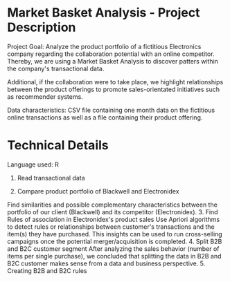 # Market Basket Analysis - Project Description

Project Goal: Analyze the product portfolio of a fictitious Electronics company regarding the collaboration potential with an online competitor. Thereby, we are using a Market Basket Analysis to discover patters within the company's transactional data.

Additional, if the collaboration were to take place, we highlight relationships between the product offerings to promote sales-orientated initiatives such as recommender systems.

Data characteristics: CSV file containing one month data on the fictitious online transactions as well as a file containing their product offering.

# Technical Details

Language used: R

1. Read transactional data

2. Compare product portfolio of Blackwell and Electronidex

  Find similarities and possible complementary characteristics between the portfolio of our client (Blackwell) and its       competitor (Electronidex).
3. Find Rules of association in Electronidex's product sales
 Use Apriori algorithms to detect rules or relationships between customer's transactions and the item(s) they have purchased.   This insights can be used to run cross-selling campaigns once the potential merger/acquisition is completed.
4. Split B2B and B2C customer segment
 After analyzing the sales behavior (number of items per single purchase), we concluded that splitting the data in B2B and B2C customer makes sense from a data and business perspective.
5. Creating B2B and B2C rules
